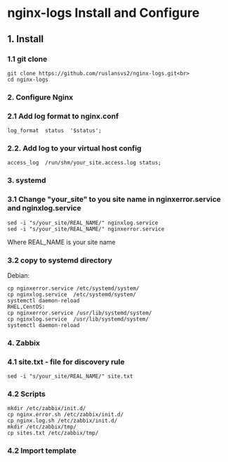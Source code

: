 # nginx-logs  Install and Configure

## 1. Install 

### 1.1 git clone 

```
git clone https://github.com/ruslansvs2/nginx-logs.git<br>
cd nginx-logs
```

### 2. Configure Nginx 
### 2.1 Add log format to nginx.conf

```
log_format  status  '$status';
```

### 2.2. Add log to your virtual host config 

```
access_log  /run/shm/your_site.access.log status;
```

### 3. systemd

### 3.1 Change "your_site" to you site name in nginxerror.service and nginxlog.service

```
sed -i "s/your_site/REAL_NAME/" nginxlog.service  
sed -i "s/your_site/REAL_NAME/" nginxerror.service
```

Where REAL_NAME is your site name

### 3.2 copy to systemd directory

Debian: 

```
cp nginxerror.service /etc/systemd/system/
cp nginxlog.service  /etc/systemd/system/
systemctl daemon-reload 
RHEL,CentOS:
cp nginxerror.service /usr/lib/systemd/system/
cp nginxlog.service  /usr/lib/systemd/system/ 
systemctl daemon-reload 
```

### 4. Zabbix 

### 4.1 site.txt - file for discovery rule 

```
sed -i "s/your_site/REAL_NAME/" site.txt 
```

### 4.2 Scripts <br>

```
mkdir /etc/zabbix/init.d/
cp nginx.error.sh /etc/zabbix/init.d/
cp nginx.log.sh /etc/zabbix/init.d/ 
mkdir /etc/zabbix/tmp/ 
cp sites.txt /etc/zabbix/tmp/
```

### 4.2 Import template 

